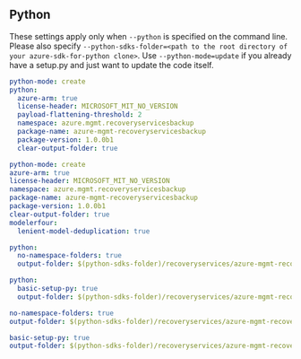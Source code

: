 ## Python

These settings apply only when `--python` is specified on the command line.
Please also specify `--python-sdks-folder=<path to the root directory of your azure-sdk-for-python clone>`.
Use `--python-mode=update` if you already have a setup.py and just want to update the code itself.

``` yaml $(python) && !$(track2)
python-mode: create
python:
  azure-arm: true
  license-header: MICROSOFT_MIT_NO_VERSION
  payload-flattening-threshold: 2
  namespace: azure.mgmt.recoveryservicesbackup
  package-name: azure-mgmt-recoveryservicesbackup
  package-version: 1.0.0b1
  clear-output-folder: true
```
``` yaml $(python) && $(track2)
python-mode: create
azure-arm: true
license-header: MICROSOFT_MIT_NO_VERSION
namespace: azure.mgmt.recoveryservicesbackup
package-name: azure-mgmt-recoveryservicesbackup
package-version: 1.0.0b1
clear-output-folder: true
modelerfour:
  lenient-model-deduplication: true
```
``` yaml $(python) && $(python-mode) == 'update' && !$(track2)
python:
  no-namespace-folders: true
  output-folder: $(python-sdks-folder)/recoveryservices/azure-mgmt-recoveryservicesbackup/azure/mgmt/recoveryservicesbackup
```
``` yaml $(python) && $(python-mode) == 'create' && !$(track2)
python:
  basic-setup-py: true
  output-folder: $(python-sdks-folder)/recoveryservices/azure-mgmt-recoveryservicesbackup
```
``` yaml $(python) && $(python-mode) == 'update' && $(track2)
no-namespace-folders: true
output-folder: $(python-sdks-folder)/recoveryservices/azure-mgmt-recoveryservicesbackup/azure/mgmt/recoveryservicesbackup
```
``` yaml $(python) && $(python-mode) == 'create' && $(track2)
basic-setup-py: true
output-folder: $(python-sdks-folder)/recoveryservices/azure-mgmt-recoveryservicesbackup
```
